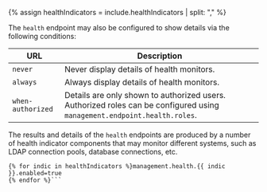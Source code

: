 <!-- fragment:keep -->

{% assign healthIndicators = include.healthIndicators | split: "," %}

The `health` endpoint may also be configured to show details via the following conditions:

| URL               | Description                                                                                                              |
|-------------------|--------------------------------------------------------------------------------------------------------------------------|
| `never`           | Never display details of health monitors.                                                                                |
| `always`          | Always display details of health monitors.                                                                               |
| `when-authorized` | Details are only shown to authorized users. Authorized roles can be configured using `management.endpoint.health.roles`. |

The results and details of the `health` endpoints are produced by a number of
health indicator components that may monitor different systems, such as LDAP connection
pools, database connections, etc.

```properties
{% for indic in healthIndicators %}management.health.{{ indic }}.enabled=true
{% endfor %}```